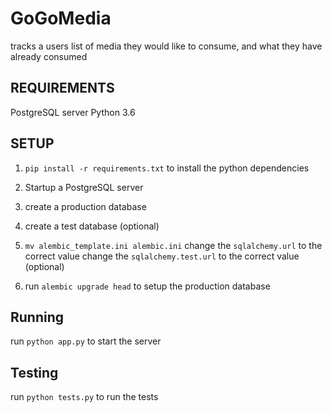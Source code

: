 # GoGoMedia 

tracks a users list of media they would like to consume, and what they have already consumed

## REQUIREMENTS
PostgreSQL server
Python 3.6

## SETUP
1. `pip install -r requirements.txt` to install the python dependencies

2. Startup a PostgreSQL server

3. create a production database

4. create a test database (optional)

5. `mv alembic_template.ini alembic.ini`
change the `sqlalchemy.url` to the correct value
change the `sqlalchemy.test.url` to the correct value (optional)

6. run `alembic upgrade head` to setup the production database

## Running
run `python app.py` to start the server

## Testing
run `python tests.py` to run the tests

